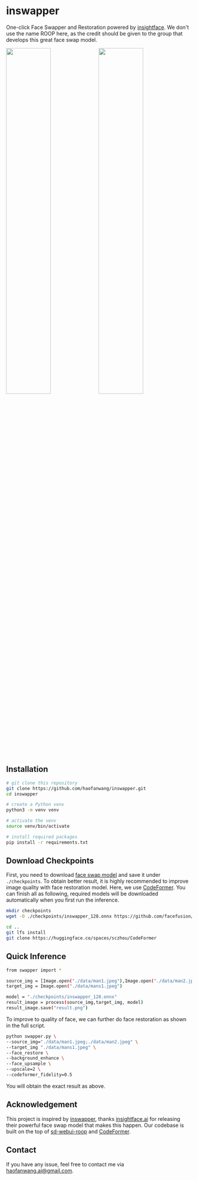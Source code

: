 # inswapper

One-click Face Swapper and Restoration powered by [insightface](https://github.com/deepinsight/insightface). We don't use the name ROOP here, as the credit should be given to the group that develops this great face swap model.


<left><img src="https://github.com/haofanwang/inswapper/raw/main/data/mans1.jpeg" width="49%" height="49%"></left> 
<right><img src="https://github.com/haofanwang/inswapper/raw/main/result.png" width="49%" height="49%"></right> 

## Installation

```bash
# git clone this repository
git clone https://github.com/haofanwang/inswapper.git
cd inswapper

# create a Python venv
python3 -m venv venv

# activate the venv
source venv/bin/activate

# install required packages
pip install -r requirements.txt
```

## Download Checkpoints

First, you need to download [face swap model](https://github.com/facefusion/facefusion-assets/releases/download/models/inswapper_128.onnx) and save it under `./checkpoints`. To obtain better result, it is highly recommended to improve image quality with face restoration model. Here, we use [CodeFormer](https://github.com/sczhou/CodeFormer). You can finish all as following, required models will be downloaded automatically when you first run the inference.

```bash
mkdir checkpoints
wget -O ./checkpoints/inswapper_128.onnx https://github.com/facefusion/facefusion-assets/releases/download/models/inswapper_128.onnx

cd ..
git lfs install
git clone https://huggingface.co/spaces/sczhou/CodeFormer
```


## Quick Inference

```bash
from swapper import *

source_img = [Image.open("./data/man1.jpeg"),Image.open("./data/man2.jpeg")]
target_img = Image.open("./data/mans1.jpeg")

model = "./checkpoints/inswapper_128.onnx"
result_image = process(source_img,target_img, model)
result_image.save("result.png")
```

To improve to quality of face, we can further do face restoration as shown in the full script.

```bash
python swapper.py \
--source_img="./data/man1.jpeg;./data/man2.jpeg" \
--target_img "./data/mans1.jpeg" \
--face_restore \
--background_enhance \
--face_upsample \
--upscale=2 \
--codeformer_fidelity=0.5
```
You will obtain the exact result as above.

## Acknowledgement
This project is inspired by [inswapper](https://huggingface.co/deepinsight/inswapper/tree/main), thanks [insightface.ai](https://insightface.ai/) for releasing their powerful face swap model that makes this happen. Our codebase is built on the top of [sd-webui-roop](https://github.com/s0md3v/sd-webui-roop) and [CodeFormer](https://huggingface.co/spaces/sczhou/CodeFormer).

## Contact
If you have any issue, feel free to contact me via haofanwang.ai@gmail.com.
